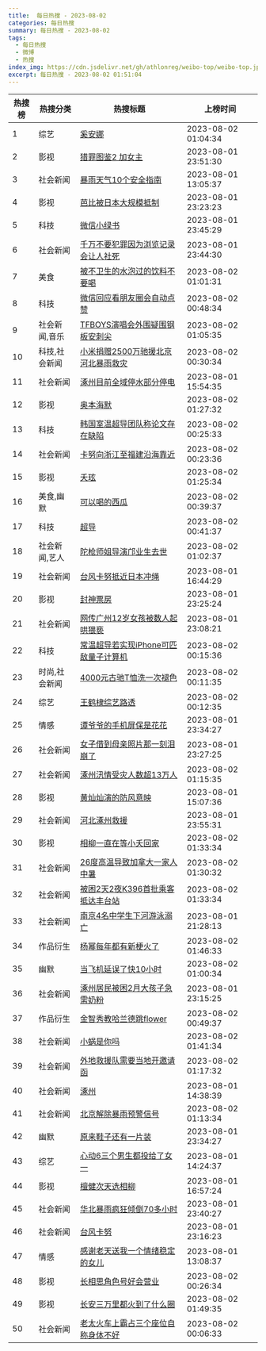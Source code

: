 ```yaml
---
title:  每日热搜 - 2023-08-02
categories: 每日热搜
summary: 每日热搜 - 2023-08-02
tags:
  - 每日热搜
  - 微博
  - 热搜
index_img: https://cdn.jsdelivr.net/gh/athlonreg/weibo-top/weibo-top.jpeg
excerpt: 每日热搜 - 2023-08-02 01:51:04
---
```


| 热搜榜 | 热搜分类 | 热搜标题 | 上榜时间 |
| --- | --- | --- | --- |
| 1 | 综艺 | [奚安娜](https://s.weibo.com/weibo%3Fq%3D%2523%E5%A5%9A%E5%AE%89%E5%A8%9C%2523) | 2023-08-02 01:04:34 | 
| 2 | 影视 | [猎罪图鉴2 加女主](https://s.weibo.com/weibo%3Fq%3D%2523%E7%8C%8E%E7%BD%AA%E5%9B%BE%E9%89%B42%20%E5%8A%A0%E5%A5%B3%E4%B8%BB%2523) | 2023-08-01 23:51:30 | 
| 3 | 社会新闻 | [暴雨天气10个安全指南](https://s.weibo.com/weibo%3Fq%3D%2523%E6%9A%B4%E9%9B%A8%E5%A4%A9%E6%B0%9410%E4%B8%AA%E5%AE%89%E5%85%A8%E6%8C%87%E5%8D%97%2523) | 2023-08-01 13:05:37 | 
| 4 | 影视 | [芭比被日本大规模抵制](https://s.weibo.com/weibo%3Fq%3D%2523%E8%8A%AD%E6%AF%94%E8%A2%AB%E6%97%A5%E6%9C%AC%E5%A4%A7%E8%A7%84%E6%A8%A1%E6%8A%B5%E5%88%B6%2523) | 2023-08-01 23:23:23 | 
| 5 | 科技 | [微信小绿书](https://s.weibo.com/weibo%3Fq%3D%2523%E5%BE%AE%E4%BF%A1%E5%B0%8F%E7%BB%BF%E4%B9%A6%2523) | 2023-08-01 23:45:29 | 
| 6 | 社会新闻 | [千万不要犯罪因为浏览记录会让人社死](https://s.weibo.com/weibo%3Fq%3D%2523%E5%8D%83%E4%B8%87%E4%B8%8D%E8%A6%81%E7%8A%AF%E7%BD%AA%E5%9B%A0%E4%B8%BA%E6%B5%8F%E8%A7%88%E8%AE%B0%E5%BD%95%E4%BC%9A%E8%AE%A9%E4%BA%BA%E7%A4%BE%E6%AD%BB%2523) | 2023-08-01 23:44:30 | 
| 7 | 美食 | [被不卫生的水泡过的饮料不要喝](https://s.weibo.com/weibo%3Fq%3D%2523%E8%A2%AB%E4%B8%8D%E5%8D%AB%E7%94%9F%E7%9A%84%E6%B0%B4%E6%B3%A1%E8%BF%87%E7%9A%84%E9%A5%AE%E6%96%99%E4%B8%8D%E8%A6%81%E5%96%9D%2523) | 2023-08-02 01:01:31 | 
| 8 | 科技 | [微信回应看朋友圈会自动点赞](https://s.weibo.com/weibo%3Fq%3D%2523%E5%BE%AE%E4%BF%A1%E5%9B%9E%E5%BA%94%E7%9C%8B%E6%9C%8B%E5%8F%8B%E5%9C%88%E4%BC%9A%E8%87%AA%E5%8A%A8%E7%82%B9%E8%B5%9E%2523) | 2023-08-02 00:48:34 | 
| 9 | 社会新闻,音乐 | [TFBOYS演唱会外围疑围钢板安刺尖](https://s.weibo.com/weibo%3Fq%3D%2523TFBOYS%E6%BC%94%E5%94%B1%E4%BC%9A%E5%A4%96%E5%9B%B4%E7%96%91%E5%9B%B4%E9%92%A2%E6%9D%BF%E5%AE%89%E5%88%BA%E5%B0%96%2523) | 2023-08-02 01:05:35 | 
| 10 | 科技,社会新闻 | [小米捐赠2500万驰援北京河北暴雨救灾](https://s.weibo.com/weibo%3Fq%3D%2523%E5%B0%8F%E7%B1%B3%E6%8D%90%E8%B5%A02500%E4%B8%87%E9%A9%B0%E6%8F%B4%E5%8C%97%E4%BA%AC%E6%B2%B3%E5%8C%97%E6%9A%B4%E9%9B%A8%E6%95%91%E7%81%BE%2523) | 2023-08-02 00:30:34 | 
| 11 | 社会新闻 | [涿州目前全域停水部分停电](https://s.weibo.com/weibo%3Fq%3D%2523%E6%B6%BF%E5%B7%9E%E7%9B%AE%E5%89%8D%E5%85%A8%E5%9F%9F%E5%81%9C%E6%B0%B4%E9%83%A8%E5%88%86%E5%81%9C%E7%94%B5%2523) | 2023-08-01 15:54:35 | 
| 12 | 影视 | [奥本海默](https://s.weibo.com/weibo%3Fq%3D%2523%E5%A5%A5%E6%9C%AC%E6%B5%B7%E9%BB%98%2523) | 2023-08-02 01:27:32 | 
| 13 | 科技 | [韩国室温超导团队称论文存在缺陷](https://s.weibo.com/weibo%3Fq%3D%2523%E9%9F%A9%E5%9B%BD%E5%AE%A4%E6%B8%A9%E8%B6%85%E5%AF%BC%E5%9B%A2%E9%98%9F%E7%A7%B0%E8%AE%BA%E6%96%87%E5%AD%98%E5%9C%A8%E7%BC%BA%E9%99%B7%2523) | 2023-08-02 00:25:33 | 
| 14 | 社会新闻 | [卡努向浙江至福建沿海靠近](https://s.weibo.com/weibo%3Fq%3D%2523%E5%8D%A1%E5%8A%AA%E5%90%91%E6%B5%99%E6%B1%9F%E8%87%B3%E7%A6%8F%E5%BB%BA%E6%B2%BF%E6%B5%B7%E9%9D%A0%E8%BF%91%2523) | 2023-08-02 00:23:36 | 
| 15 | 影视 | [夭玹](https://s.weibo.com/weibo%3Fq%3D%2523%E5%A4%AD%E7%8E%B9%2523) | 2023-08-02 01:25:34 | 
| 16 | 美食,幽默 | [可以喝的西瓜](https://s.weibo.com/weibo%3Fq%3D%2523%E5%8F%AF%E4%BB%A5%E5%96%9D%E7%9A%84%E8%A5%BF%E7%93%9C%2523) | 2023-08-02 00:39:37 | 
| 17 | 科技 | [超导](https://s.weibo.com/weibo%3Fq%3D%2523%E8%B6%85%E5%AF%BC%2523) | 2023-08-02 00:41:37 | 
| 18 | 社会新闻,艺人 | [陀枪师姐导演邝业生去世](https://s.weibo.com/weibo%3Fq%3D%2523%E9%99%80%E6%9E%AA%E5%B8%88%E5%A7%90%E5%AF%BC%E6%BC%94%E9%82%9D%E4%B8%9A%E7%94%9F%E5%8E%BB%E4%B8%96%2523) | 2023-08-02 01:02:37 | 
| 19 | 社会新闻 | [台风卡努抵近日本冲绳](https://s.weibo.com/weibo%3Fq%3D%2523%E5%8F%B0%E9%A3%8E%E5%8D%A1%E5%8A%AA%E6%8A%B5%E8%BF%91%E6%97%A5%E6%9C%AC%E5%86%B2%E7%BB%B3%2523) | 2023-08-01 16:44:29 | 
| 20 | 影视 | [封神票房](https://s.weibo.com/weibo%3Fq%3D%2523%E5%B0%81%E7%A5%9E%E7%A5%A8%E6%88%BF%2523) | 2023-08-01 23:25:24 | 
| 21 | 社会新闻 | [网传广州12岁女孩被数人起哄猥亵](https://s.weibo.com/weibo%3Fq%3D%2523%E7%BD%91%E4%BC%A0%E5%B9%BF%E5%B7%9E12%E5%B2%81%E5%A5%B3%E5%AD%A9%E8%A2%AB%E6%95%B0%E4%BA%BA%E8%B5%B7%E5%93%84%E7%8C%A5%E4%BA%B5%2523) | 2023-08-01 23:08:21 | 
| 22 | 科技 | [常温超导若实现iPhone可匹敌量子计算机](https://s.weibo.com/weibo%3Fq%3D%2523%E5%B8%B8%E6%B8%A9%E8%B6%85%E5%AF%BC%E8%8B%A5%E5%AE%9E%E7%8E%B0iPhone%E5%8F%AF%E5%8C%B9%E6%95%8C%E9%87%8F%E5%AD%90%E8%AE%A1%E7%AE%97%E6%9C%BA%2523) | 2023-08-02 00:15:36 | 
| 23 | 时尚,社会新闻 | [4000元古驰T恤洗一次褪色](https://s.weibo.com/weibo%3Fq%3D%25234000%E5%85%83%E5%8F%A4%E9%A9%B0T%E6%81%A4%E6%B4%97%E4%B8%80%E6%AC%A1%E8%A4%AA%E8%89%B2%2523) | 2023-08-02 00:11:35 | 
| 24 | 综艺 | [王鹤棣综艺路透](https://s.weibo.com/weibo%3Fq%3D%2523%E7%8E%8B%E9%B9%A4%E6%A3%A3%E7%BB%BC%E8%89%BA%E8%B7%AF%E9%80%8F%2523) | 2023-08-02 00:12:35 | 
| 25 | 情感 | [谭爷爷的手机屏保是花花](https://s.weibo.com/weibo%3Fq%3D%2523%E8%B0%AD%E7%88%B7%E7%88%B7%E7%9A%84%E6%89%8B%E6%9C%BA%E5%B1%8F%E4%BF%9D%E6%98%AF%E8%8A%B1%E8%8A%B1%2523) | 2023-08-01 23:34:27 | 
| 26 | 社会新闻 | [女子借到母亲照片那一刻泪崩了](https://s.weibo.com/weibo%3Fq%3D%2523%E5%A5%B3%E5%AD%90%E5%80%9F%E5%88%B0%E6%AF%8D%E4%BA%B2%E7%85%A7%E7%89%87%E9%82%A3%E4%B8%80%E5%88%BB%E6%B3%AA%E5%B4%A9%E4%BA%86%2523) | 2023-08-01 23:27:25 | 
| 27 | 社会新闻 | [涿州汛情受灾人数超13万人](https://s.weibo.com/weibo%3Fq%3D%2523%E6%B6%BF%E5%B7%9E%E6%B1%9B%E6%83%85%E5%8F%97%E7%81%BE%E4%BA%BA%E6%95%B0%E8%B6%8513%E4%B8%87%E4%BA%BA%2523) | 2023-08-02 01:15:35 | 
| 28 | 影视 | [黄灿灿演的防风意映](https://s.weibo.com/weibo%3Fq%3D%2523%E9%BB%84%E7%81%BF%E7%81%BF%E6%BC%94%E7%9A%84%E9%98%B2%E9%A3%8E%E6%84%8F%E6%98%A0%2523) | 2023-08-01 15:07:36 | 
| 29 | 社会新闻 | [河北涿州救援](https://s.weibo.com/weibo%3Fq%3D%2523%E6%B2%B3%E5%8C%97%E6%B6%BF%E5%B7%9E%E6%95%91%E6%8F%B4%2523) | 2023-08-01 23:55:31 | 
| 30 | 影视 | [相柳一直在等小夭回家](https://s.weibo.com/weibo%3Fq%3D%2523%E7%9B%B8%E6%9F%B3%E4%B8%80%E7%9B%B4%E5%9C%A8%E7%AD%89%E5%B0%8F%E5%A4%AD%E5%9B%9E%E5%AE%B6%2523) | 2023-08-02 01:33:34 | 
| 31 | 社会新闻 | [26度高温导致加拿大一家人中暑](https://s.weibo.com/weibo%3Fq%3D%252326%E5%BA%A6%E9%AB%98%E6%B8%A9%E5%AF%BC%E8%87%B4%E5%8A%A0%E6%8B%BF%E5%A4%A7%E4%B8%80%E5%AE%B6%E4%BA%BA%E4%B8%AD%E6%9A%91%2523) | 2023-08-02 01:30:32 | 
| 32 | 社会新闻 | [被困2天2夜K396首批乘客抵达丰台站](https://s.weibo.com/weibo%3Fq%3D%2523%E8%A2%AB%E5%9B%B02%E5%A4%A92%E5%A4%9CK396%E9%A6%96%E6%89%B9%E4%B9%98%E5%AE%A2%E6%8A%B5%E8%BE%BE%E4%B8%B0%E5%8F%B0%E7%AB%99%2523) | 2023-08-02 01:33:34 | 
| 33 | 社会新闻 | [南京4名中学生下河游泳溺亡](https://s.weibo.com/weibo%3Fq%3D%2523%E5%8D%97%E4%BA%AC4%E5%90%8D%E4%B8%AD%E5%AD%A6%E7%94%9F%E4%B8%8B%E6%B2%B3%E6%B8%B8%E6%B3%B3%E6%BA%BA%E4%BA%A1%2523) | 2023-08-01 21:28:13 | 
| 34 | 作品衍生 | [杨幂每年都有新梗火了](https://s.weibo.com/weibo%3Fq%3D%2523%E6%9D%A8%E5%B9%82%E6%AF%8F%E5%B9%B4%E9%83%BD%E6%9C%89%E6%96%B0%E6%A2%97%E7%81%AB%E4%BA%86%2523) | 2023-08-02 01:46:33 | 
| 35 | 幽默 | [当飞机延误了快10小时](https://s.weibo.com/weibo%3Fq%3D%2523%E5%BD%93%E9%A3%9E%E6%9C%BA%E5%BB%B6%E8%AF%AF%E4%BA%86%E5%BF%AB10%E5%B0%8F%E6%97%B6%2523) | 2023-08-02 01:00:34 | 
| 36 | 社会新闻 | [涿州居民被困2月大孩子急需奶粉](https://s.weibo.com/weibo%3Fq%3D%2523%E6%B6%BF%E5%B7%9E%E5%B1%85%E6%B0%91%E8%A2%AB%E5%9B%B02%E6%9C%88%E5%A4%A7%E5%AD%A9%E5%AD%90%E6%80%A5%E9%9C%80%E5%A5%B6%E7%B2%89%2523) | 2023-08-01 23:15:25 | 
| 37 | 作品衍生 | [金智秀教哈兰德跳flower](https://s.weibo.com/weibo%3Fq%3D%2523%E9%87%91%E6%99%BA%E7%A7%80%E6%95%99%E5%93%88%E5%85%B0%E5%BE%B7%E8%B7%B3flower%2523) | 2023-08-02 00:49:37 | 
| 38 | 社会新闻 | [小蜗是你吗](https://s.weibo.com/weibo%3Fq%3D%2523%E5%B0%8F%E8%9C%97%E6%98%AF%E4%BD%A0%E5%90%97%2523) | 2023-08-02 01:41:34 | 
| 39 | 社会新闻 | [外地救援队需要当地开邀请函](https://s.weibo.com/weibo%3Fq%3D%2523%E5%A4%96%E5%9C%B0%E6%95%91%E6%8F%B4%E9%98%9F%E9%9C%80%E8%A6%81%E5%BD%93%E5%9C%B0%E5%BC%80%E9%82%80%E8%AF%B7%E5%87%BD%2523) | 2023-08-02 01:17:32 | 
| 40 | 社会新闻 | [涿州](https://s.weibo.com/weibo%3Fq%3D%2523%E6%B6%BF%E5%B7%9E%2523) | 2023-08-01 14:38:39 | 
| 41 | 社会新闻 | [北京解除暴雨预警信号](https://s.weibo.com/weibo%3Fq%3D%2523%E5%8C%97%E4%BA%AC%E8%A7%A3%E9%99%A4%E6%9A%B4%E9%9B%A8%E9%A2%84%E8%AD%A6%E4%BF%A1%E5%8F%B7%2523) | 2023-08-02 01:13:34 | 
| 42 | 幽默 | [原来鞋子还有一片装](https://s.weibo.com/weibo%3Fq%3D%2523%E5%8E%9F%E6%9D%A5%E9%9E%8B%E5%AD%90%E8%BF%98%E6%9C%89%E4%B8%80%E7%89%87%E8%A3%85%2523) | 2023-08-01 23:34:27 | 
| 43 | 综艺 | [心动6三个男生都投给了女一](https://s.weibo.com/weibo%3Fq%3D%2523%E5%BF%83%E5%8A%A86%E4%B8%89%E4%B8%AA%E7%94%B7%E7%94%9F%E9%83%BD%E6%8A%95%E7%BB%99%E4%BA%86%E5%A5%B3%E4%B8%80%2523) | 2023-08-01 14:24:37 | 
| 44 | 影视 | [檀健次天选相柳](https://s.weibo.com/weibo%3Fq%3D%2523%E6%AA%80%E5%81%A5%E6%AC%A1%E5%A4%A9%E9%80%89%E7%9B%B8%E6%9F%B3%2523) | 2023-08-01 16:57:24 | 
| 45 | 社会新闻 | [华北暴雨疯狂倾倒70多小时](https://s.weibo.com/weibo%3Fq%3D%2523%E5%8D%8E%E5%8C%97%E6%9A%B4%E9%9B%A8%E7%96%AF%E7%8B%82%E5%80%BE%E5%80%9270%E5%A4%9A%E5%B0%8F%E6%97%B6%2523) | 2023-08-01 23:40:27 | 
| 46 | 社会新闻 | [台风卡努](https://s.weibo.com/weibo%3Fq%3D%2523%E5%8F%B0%E9%A3%8E%E5%8D%A1%E5%8A%AA%2523) | 2023-08-01 23:16:23 | 
| 47 | 情感 | [感谢老天送我一个情绪稳定的女儿](https://s.weibo.com/weibo%3Fq%3D%2523%E6%84%9F%E8%B0%A2%E8%80%81%E5%A4%A9%E9%80%81%E6%88%91%E4%B8%80%E4%B8%AA%E6%83%85%E7%BB%AA%E7%A8%B3%E5%AE%9A%E7%9A%84%E5%A5%B3%E5%84%BF%2523) | 2023-08-01 13:08:37 | 
| 48 | 影视 | [长相思角色号好会营业](https://s.weibo.com/weibo%3Fq%3D%2523%E9%95%BF%E7%9B%B8%E6%80%9D%E8%A7%92%E8%89%B2%E5%8F%B7%E5%A5%BD%E4%BC%9A%E8%90%A5%E4%B8%9A%2523) | 2023-08-02 00:26:34 | 
| 49 | 影视 | [长安三万里都火到了什么圈](https://s.weibo.com/weibo%3Fq%3D%2523%E9%95%BF%E5%AE%89%E4%B8%89%E4%B8%87%E9%87%8C%E9%83%BD%E7%81%AB%E5%88%B0%E4%BA%86%E4%BB%80%E4%B9%88%E5%9C%88%2523) | 2023-08-02 01:49:35 | 
| 50 | 社会新闻 | [老太火车上霸占三个座位自称身体不好](https://s.weibo.com/weibo%3Fq%3D%2523%E8%80%81%E5%A4%AA%E7%81%AB%E8%BD%A6%E4%B8%8A%E9%9C%B8%E5%8D%A0%E4%B8%89%E4%B8%AA%E5%BA%A7%E4%BD%8D%E8%87%AA%E7%A7%B0%E8%BA%AB%E4%BD%93%E4%B8%8D%E5%A5%BD%2523) | 2023-08-02 00:06:33 | 
